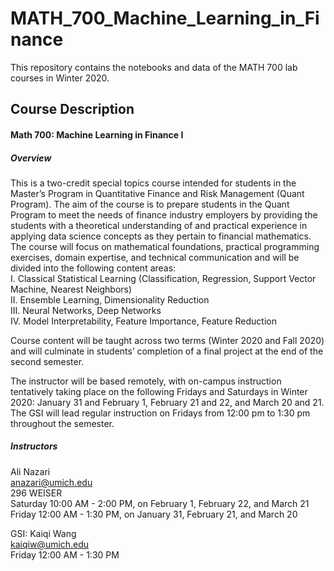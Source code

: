 # MATH_700_Machine_Learning_in_Finance
This repository contains the notebooks and data of the MATH 700 lab courses in Winter 2020.


## Course Description
#### Math 700: Machine Learning in Finance I
##### Overview
This is a two-credit special topics course intended for students in the Master’s Program in Quantitative Finance and Risk Management (Quant Program). The aim of the course is to prepare students in the Quant Program to meet the needs of finance industry employers by providing the students with a theoretical understanding of and practical experience in applying data science concepts as they pertain to financial mathematics. The course will focus on mathematical foundations, practical programming exercises, domain expertise, and technical communication and will be divided into the following content areas:
<br> I. Classical Statistical Learning (Classification, Regression, Support Vector Machine, Nearest Neighbors)
<br> II. Ensemble Learning, Dimensionality Reduction
<br> III. Neural Networks, Deep Networks
<br> IV. Model Interpretability, Feature Importance, Feature Reduction

Course content will be taught across two terms (Winter 2020 and Fall 2020) and will culminate in students’ completion of a final project at the end of the second semester.

The instructor will be based remotely, with on-campus instruction tentatively taking place on the following Fridays and Saturdays in Winter 2020: January 31 and February 1, February 21 and 22, and March 20 and 21. The GSI will lead regular instruction on Fridays from 12:00 pm to 1:30 pm throughout the semester.

##### Instructors
Ali Nazari<br>
anazari@umich.edu<br>
296 WEISER<br>
Saturday 10:00 AM - 2:00 PM, on February 1, February 22, and March 21<br>
Friday 12:00 AM - 1:30 PM, on January 31, February 21, and March 20<br>

GSI: Kaiqi Wang<br>
kaiqiw@umich.edu<br>
Friday 12:00 AM - 1:30 PM<br>
